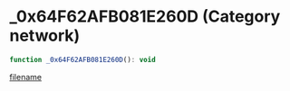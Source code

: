 # _0x64F62AFB081E260D (Category network)

```js
function _0x64F62AFB081E260D(): void
```

[filename](_0x64F62AFB081E260D_m.md ':include')